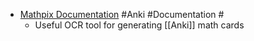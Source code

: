- [Mathpix Documentation](https://mathpix.com/docs/snip/overview) #Anki #Documentation #
	- Useful OCR tool for generating [[Anki]] math cards